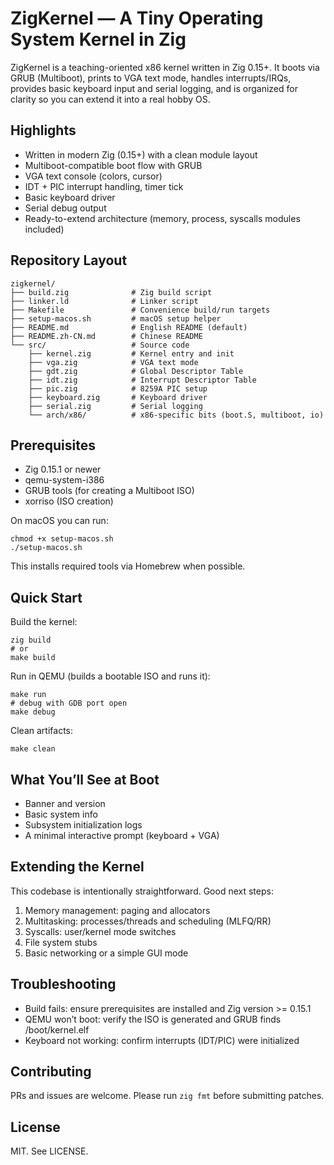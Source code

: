 # ZigKernel — A Tiny Operating System Kernel in Zig

ZigKernel is a teaching-oriented x86 kernel written in Zig 0.15+. It boots via GRUB (Multiboot), prints to VGA text mode, handles interrupts/IRQs, provides basic keyboard input and serial logging, and is organized for clarity so you can extend it into a real hobby OS.

## Highlights
- Written in modern Zig (0.15+) with a clean module layout
- Multiboot-compatible boot flow with GRUB
- VGA text console (colors, cursor)
- IDT + PIC interrupt handling, timer tick
- Basic keyboard driver
- Serial debug output
- Ready-to-extend architecture (memory, process, syscalls modules included)

## Repository Layout
```
zigkernel/
├── build.zig              # Zig build script
├── linker.ld              # Linker script
├── Makefile               # Convenience build/run targets
├── setup-macos.sh         # macOS setup helper
├── README.md              # English README (default)
├── README.zh-CN.md        # Chinese README
└── src/                   # Source code
    ├── kernel.zig         # Kernel entry and init
    ├── vga.zig            # VGA text mode
    ├── gdt.zig            # Global Descriptor Table
    ├── idt.zig            # Interrupt Descriptor Table
    ├── pic.zig            # 8259A PIC setup
    ├── keyboard.zig       # Keyboard driver
    ├── serial.zig         # Serial logging
    └── arch/x86/          # x86-specific bits (boot.S, multiboot, io)
```

## Prerequisites
- Zig 0.15.1 or newer
- qemu-system-i386
- GRUB tools (for creating a Multiboot ISO)
- xorriso (ISO creation)

On macOS you can run:
```
chmod +x setup-macos.sh
./setup-macos.sh
```
This installs required tools via Homebrew when possible.

## Quick Start
Build the kernel:
```
zig build
# or
make build
```
Run in QEMU (builds a bootable ISO and runs it):
```
make run
# debug with GDB port open
make debug
```
Clean artifacts:
```
make clean
```

## What You’ll See at Boot
- Banner and version
- Basic system info
- Subsystem initialization logs
- A minimal interactive prompt (keyboard + VGA)

## Extending the Kernel
This codebase is intentionally straightforward. Good next steps:
1) Memory management: paging and allocators
2) Multitasking: processes/threads and scheduling (MLFQ/RR)
3) Syscalls: user/kernel mode switches
4) File system stubs
5) Basic networking or a simple GUI mode

## Troubleshooting
- Build fails: ensure prerequisites are installed and Zig version >= 0.15.1
- QEMU won’t boot: verify the ISO is generated and GRUB finds /boot/kernel.elf
- Keyboard not working: confirm interrupts (IDT/PIC) were initialized

## Contributing
PRs and issues are welcome. Please run `zig fmt` before submitting patches.

## License
MIT. See LICENSE.
